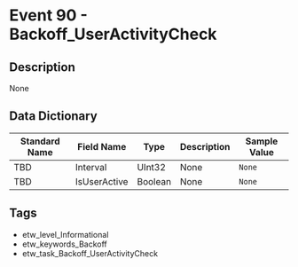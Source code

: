 # Event 90 - Backoff_UserActivityCheck

## Description
None

## Data Dictionary
|Standard Name|Field Name|Type|Description|Sample Value|
|---|---|---|---|---|
|TBD|Interval|UInt32|None|`None`|
|TBD|IsUserActive|Boolean|None|`None`|

## Tags
* etw_level_Informational
* etw_keywords_Backoff
* etw_task_Backoff_UserActivityCheck